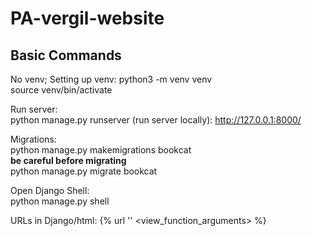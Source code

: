 # PA-vergil-website

## Basic Commands
No venv;
Setting up venv:
python3 -m venv venv       
source venv/bin/activate

Run server:  
python manage.py runserver (run server locally): http://127.0.0.1:8000/ 

Migrations:  
python manage.py makemigrations bookcat  
**be careful before migrating**  
python manage.py migrate bookcat

Open Django Shell:  
python manage.py shell

URLs in Django/html:
{% url '<url path name>' <view_function_arguments> %}

<!-- superuser:
username: bailey
email: baileycishk@gmail.com
pin: pavergil2024 -->
